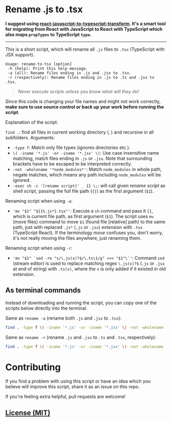 # Rename .js to .tsx

**I suggest using [react-javascript-to-typescript-transform](https://github.com/lyft/react-javascript-to-typescript-transform). It's a smart tool for migrating from React with JavaScript to React with TypeScript which also maps `propTypes` to TypeScript `type`.**

---

This is a short script, which will rename all `.js` files to `.tsx` (TypeScript with JSX support).

```
Usage: rename-to-tsx [option]
 -h (help): Print this help message.
 -a (all): Rename files ending in .js and .jsx to .tsx.
 -r (respectively): Rename files ending in .js to .ts and .jsx to .tsx.
```

>  *Never execute scripts unless you know what will they do!*

Since this code is changing your file names and might not work correctly, **make sure to use source control or back up your work before running the script**.

Explanation of the script:

`find .`: find all files in current working directory (`.`) and recursive in all subfolders. Arguments:

 - `-type f`: Match only file types (ignores directories etc.).
 - `\( -iname '*.js' -or -iname '*.jsx' \)`: Use case insensitive name matching, match files ending in `.js` or `.jsx`. Note that surrounding brackets have to be escaped to be interpreted correctly.
 - `-not -wholename '*node_modules*'`: Match `node_modules` in whole path, negate matches, which means any path including `node_modules` will be ignored.
 - `-exec sh -c '[rename script]' _ {} \;`: will call given *rename script* as shell script, passing the full file path (`{}`) as the first argument (`$1`).

Renaming script when using `-a`:

 - `'mv "$1" "${1%.js*}.tsx"'`: Execute a `sh` command and pass it `{}`, which is current file path, as first argument (`$1`). The script uses `mv` (move files) command to move `$1` (found file [relative] path) to the same path, just with replaced `.js*` (`.js` or `.jsx`) extension with `.tsx` (TypeScript React). If the terminology *move* confuses you, don't worry, it's not really moving the files anywhere, just renaming them.

Renaming script when using `-r`:

  - ``'mv "$1" `sed -re "s/\.js(x)?$/\.ts\1/g" <<< "$1"\`'``: Command `sed` (stream editor) is used to replace matching regex `\.js(x)?$` (`.js` or `.jsx` at end of string) with `.ts(x)`, where the `x` is only added if it existed in old extension.

## As terminal commands

Instead of downloading and running the script, you can copy one of the scripts below directly into the terminal.

Same as `rename -a` (rename both `.js` and `.jsx` to `.tsx`):

``` sh
find . -type f \( -iname '*.js' -or -iname '*.jsx' \) -not -wholename '*node_modules*' -exec sh -c 'mv "$1" "${1%.js*}.tsx"' _ {} \;
```

Same as `rename -r` (rename `.js` and `.jsx` to `.ts` and `.tsx`, respectively):

``` sh
find . -type f \( -iname '*.js' -or -iname '*.jsx' \) -not -wholename '*node_modules*' -exec sh -c 'mv "$1" `sed -Ee "s/\.js(x)?$/\.ts\1/g" <<< "$1"`' _ {} \;
```

# Contributing

If you find a problem with using this script or have an idea which you believe will improve this script, share it as an issue on this repo.

If you're feeling extra helpful, pull requests are welcome!

## [License (MIT)](LICENSE.md)
